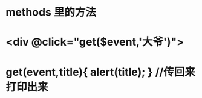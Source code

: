  #  methods 里的方法   
  # <div @click="get($event,'大爷')"></div>
  #  get(event,title){ alert(title); } //传回来打印出来